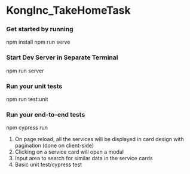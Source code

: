 # KongInc_TakeHomeTask

### Get started by running
npm install
npm run serve

### Start Dev Server in Separate Terminal
npm run server  

### Run your unit tests
npm run test:unit


### Run your end-to-end tests
npm cypress run

1. On page reload, all the services will be displayed in card design with pagination (done on client-side)
2. Clicking on a service card will open a modal
3. Input area to search for similar data in the service cards
4. Basic unit test/cypress test
